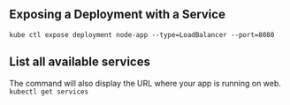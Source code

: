 ## Exposing a Deployment with a Service
`kube ctl expose deployment node-app --type=LoadBalancer --port=8080`

## List all available services
The command will also display the URL where your app is running on web.
`kubectl get services`

